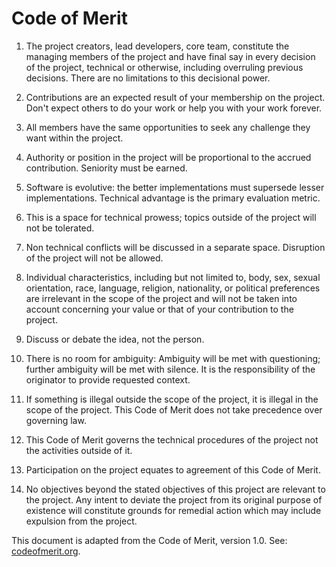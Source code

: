 # Code of Merit

1. The project creators, lead developers, core team, constitute
the managing members of the project and have final say in every decision
of the project, technical or otherwise, including overruling previous decisions.
There are no limitations to this decisional power.

2. Contributions are an expected result of your membership on the project.
Don't expect others to do your work or help you with your work forever.

3. All members have the same opportunities to seek any challenge they want
within the project.

4. Authority or position in the project will be proportional
to the accrued contribution. Seniority must be earned.

5. Software is evolutive: the better implementations must supersede lesser
implementations. Technical advantage is the primary evaluation metric.

6. This is a space for technical prowess; topics outside of the project
will not be tolerated.

7. Non technical conflicts will be discussed in a separate space. Disruption
of the project will not be allowed.

8. Individual characteristics, including but not limited to,
body, sex, sexual orientation, race, language, religion, nationality,
or political preferences are irrelevant in the scope of the project and
will not be taken into account concerning your value or that of your
contribution to the project.

9. Discuss or debate the idea, not the person.

10. There is no room for ambiguity: Ambiguity will be met with questioning;
further ambiguity will be met with silence. It is the responsibility
of the originator to provide requested context.

11. If something is illegal outside the scope of the project, it is illegal
in the scope of the project. This Code of Merit does not take precedence over
governing law.

12. This Code of Merit governs the technical procedures of the project not the
activities outside of it.

13. Participation on the project equates to agreement of this Code of Merit.

14. No objectives beyond the stated objectives of this project are relevant
to the project. Any intent to deviate the project from its original purpose
of existence will constitute grounds for remedial action which may include
expulsion from the project.

This document is adapted from the Code of Merit, version 1.0.
See: [codeofmerit.org](https://codeofmerit.org/).
